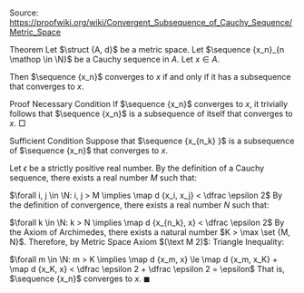 # 

Source: https://proofwiki.org/wiki/Convergent_Subsequence_of_Cauchy_Sequence/Metric_Space



Theorem
Let $\struct {A, d}$ be a metric space.
Let $\sequence {x_n}_{n \mathop \in \N}$ be a Cauchy sequence in $A$. 
Let $x \in A$.

Then $\sequence {x_n}$ converges to $x$ if and only if it has a subsequence that converges to $x$.


Proof
Necessary Condition
If $\sequence {x_n}$ converges to $x$, it trivially follows that $\sequence {x_n}$ is a subsequence of itself that converges to $x$.
$\Box$


Sufficient Condition
Suppose that $\sequence {x_{n_k} }$ is a subsequence of $\sequence {x_n}$ that converges to $x$.

Let $\epsilon$ be a strictly positive real number.
By the definition of a Cauchy sequence, there exists a real number $M$ such that:

$\forall i, j \in \N: i, j > M \implies \map d {x_i, x_j} < \dfrac \epsilon 2$
By the definition of convergence, there exists a real number $N$ such that:

$\forall k \in \N: k > N \implies \map d {x_{n_k}, x} < \dfrac \epsilon 2$
By the Axiom of Archimedes, there exists a natural number $K > \max \set {M, N}$.
Therefore, by Metric Space Axiom $(\text M 2)$: Triangle Inequality:

$\forall m \in \N: m > K \implies \map d {x_m, x} \le \map d {x_m, x_K} + \map d {x_K, x} < \dfrac \epsilon 2 + \dfrac \epsilon 2 = \epsilon$
That is, $\sequence {x_n}$ converges to $x$.
$\blacksquare$





